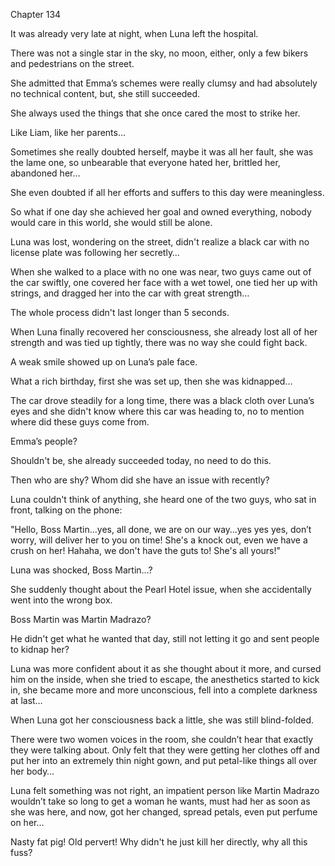 Chapter 134

It was already very late at night, when Luna left the hospital.


There was not a single star in the sky, no moon, either, only a few bikers and pedestrians on the street.


She admitted that Emma’s schemes were really clumsy and had absolutely no technical content, but, she still succeeded.


She always used the things that she once cared the most to strike her.


Like Liam, like her parents…


Sometimes she really doubted herself, maybe it was all her fault, she was the lame one, so unbearable that everyone hated her, brittled her, abandoned her…


She even doubted if all her efforts and suffers to this day were meaningless.


So what if one day she achieved her goal and owned everything, nobody would care in this world, she would still be alone.


Luna was lost, wondering on the street, didn't realize a black car with no license plate was following her secretly…


When she walked to a place with no one was near, two guys came out of the car swiftly, one covered her face with a wet towel, one tied her up with strings, and dragged her into the car with great strength…


The whole process didn't last longer than 5 seconds.


When Luna finally recovered her consciousness, she already lost all of her strength and was tied up tightly, there was no way she could fight back.


A weak smile showed up on Luna’s pale face.


What a rich birthday, first she was set up, then she was kidnapped…


The car drove steadily for a long time, there was a black cloth over Luna’s eyes and she didn't know where this car was heading to, no to mention where did these guys come from.


Emma’s people?


Shouldn't be, she already succeeded today, no need to do this.


Then who are shy? Whom did she have an issue with recently?


Luna couldn't think of anything, she heard one of the two guys, who sat in front, talking on the phone:


"Hello, Boss Martin…yes, all done, we are on our way…yes yes yes, don’t worry, will deliver her to you on time! She's a knock out, even we have a crush on her! Hahaha, we don't have the guts to! She's all yours!"


Luna was shocked, Boss Martin…?


She suddenly thought about the Pearl Hotel issue, when she accidentally went into the wrong box.


Boss Martin was Martin Madrazo?


He didn't get what he wanted that day, still not letting it go and sent people to kidnap her?


Luna was more confident about it as she thought about it more, and cursed him on the inside, when she tried to escape, the anesthetics started to kick in, she became more and more unconscious, fell into a complete darkness at last…


When Luna got her consciousness back a little, she was still blind-folded.


There were two women voices in the room, she couldn’t hear that exactly they were talking about. Only felt that they were getting her clothes off and put her into an extremely thin night gown, and put petal-like things all over her body…


Luna felt something was not right, an impatient person like Martin Madrazo wouldn’t take so long to get a woman he wants, must had her as soon as she was here, and now, got her changed, spread petals, even put perfume on her…


Nasty fat pig! Old pervert! Why didn't he just kill her directly, why all this fuss?

